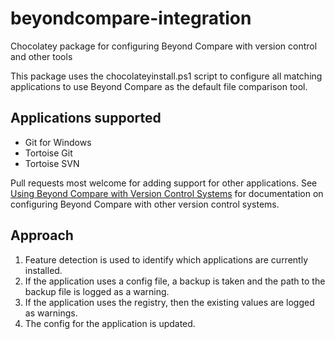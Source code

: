# beyondcompare-integration
Chocolatey package for configuring Beyond Compare with version control and other tools

This package uses the chocolateyinstall.ps1 script to configure all matching applications to use Beyond Compare as the default file comparison tool.

## Applications supported

* Git for Windows
* Tortoise Git
* Tortoise SVN

Pull requests most welcome for adding support for other applications. See [Using Beyond Compare with Version Control Systems](http://www.scootersoftware.com/support.php?zz=kb_vcs) for documentation on configuring Beyond Compare with other version control systems.

## Approach

1. Feature detection is used to identify which applications are currently installed.
2. If the application uses a config file, a backup is taken and the path to the backup file is logged as a warning.
3. If the application uses the registry, then the existing values are logged as warnings.
4. The config for the application is updated.